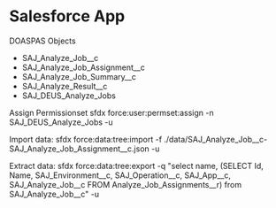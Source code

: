 # Salesforce App

DOASPAS Objects
 - SAJ_Analyze_Job__c
 - SAJ_Analyze_Job_Assignment__c
 - SAJ_Analyze_Job_Summary__c
 - SAJ_Analyze_Result__c
 - SAJ_DEUS_Analyze_Jobs

Assign Permissionset
sfdx force:user:permset:assign -n SAJ_DEUS_Analyze_Jobs -u <ORG>

Import data:
sfdx force:data:tree:import -f ./data/SAJ_Analyze_Job__c-SAJ_Analyze_Job_Assignment__c.json -u <ORG>

Extract data: 
sfdx force:data:tree:export -q "select name, (SELECT Id, Name, SAJ_Environment__c, SAJ_Operation__c, SAJ_App__c, SAJ_Analyze_Job__c FROM Analyze_Job_Assignments__r) from SAJ_Analyze_Job__c" -u <ORG>
